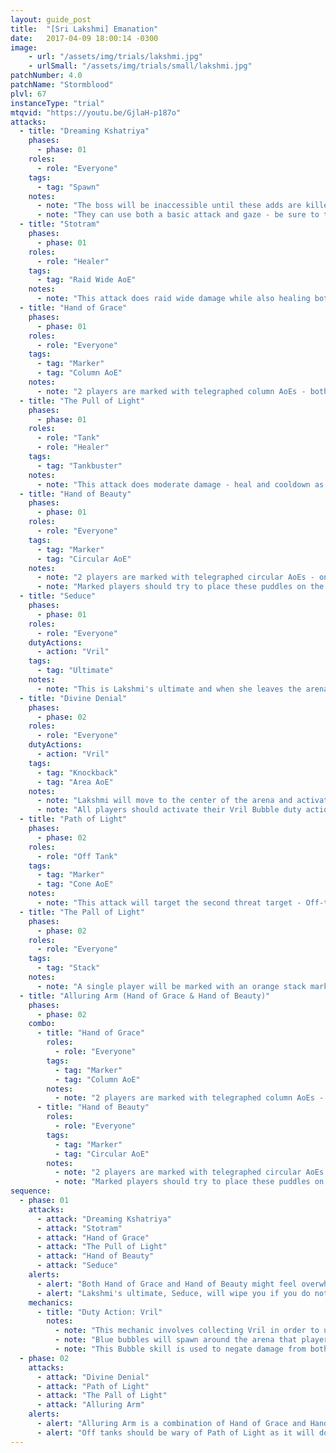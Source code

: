 ```yaml
---
layout: guide_post
title:  "[Sri Lakshmi] Emanation"
date:   2017-04-09 18:00:14 -0300
image:
    - url: "/assets/img/trials/lakshmi.jpg"
    - urlSmall: "/assets/img/trials/small/lakshmi.jpg"
patchNumber: 4.0
patchName: "Stormblood"
plvl: 67
instanceType: "trial"
mtqvid: "https://youtu.be/GjlaH-p187o"
attacks:
  - title: "Dreaming Kshatriya"
    phases:
      - phase: 01
    roles:
      - role: "Everyone"
    tags:
      - tag: "Spawn"
    notes:
      - note: "The boss will be inaccessible until these adds are killed."
      - note: "They can use both a basic attack and gaze - be sure to turn away from them."
  - title: "Stotram"
    phases:
      - phase: 01
    roles:
      - role: "Healer"
    tags:
      - tag: "Raid Wide AoE"
    notes:
      - note: "This attack does raid wide damage while also healing both Dreaming Kshatriya adds."
  - title: "Hand of Grace"
    phases:
      - phase: 01
    roles:
      - role: "Everyone"
    tags:
      - tag: "Marker"
      - tag: "Column AoE"
    notes:
      - note: "2 players are marked with telegraphed column AoEs - both players should ensure that these do not overlap and should stop moving once in place to allow the rest of the raid to reach safety."
  - title: "The Pull of Light"
    phases:
      - phase: 01
    roles:
      - role: "Tank"
      - role: "Healer"
    tags:
      - tag: "Tankbuster"
    notes:
      - note: "This attack does moderate damage - heal and cooldown as necessary."
  - title: "Hand of Beauty"
    phases:
      - phase: 01
    roles:
      - role: "Everyone"
    tags:
      - tag: "Marker"
      - tag: "Circular AoE"
    notes:
      - note: "2 players are marked with telegraphed circular AoEs - once placed, these AoEs will grow in size."
      - note: "Marked players should try to place these puddles on the edge of the platform and next to each other to minimize the affected space."
  - title: "Seduce"
    phases:
      - phase: 01
    roles:
      - role: "Everyone"
    dutyActions:
      - action: "Vril"
    tags:
      - tag: "Ultimate"
    notes:
      - note: "This is Lakshmi's ultimate and when she leaves the arena, all players should activate their Vril Bubble duty action in order to survive."
  - title: "Divine Denial"
    phases:
      - phase: 02
    roles:
      - role: "Everyone"
    dutyActions:
      - action: "Vril"
    tags:
      - tag: "Knockback"
      - tag: "Area AoE"
    notes:
      - note: "Lakshmi will move to the center of the arena and activate an area wide telegraph."
      - note: "All players should activate their Vril Bubble duty action and move towards the center to avoid being pushed off the edge."
  - title: "Path of Light"
    phases:
      - phase: 02
    roles:
      - role: "Off Tank"
    tags:
      - tag: "Marker"
      - tag: "Cone AoE"
    notes:
      - note: "This attack will target the second threat target - Off-tanks should position themselves away from the group to avoid hitting anyone else."
  - title: "The Pall of Light"
    phases:
      - phase: 02
    roles:
      - role: "Everyone"
    tags:
      - tag: "Stack"
    notes:
      - note: "A single player will be marked with an orange stack marker - all players not affected by another mechanic should move in to soak damage."
  - title: "Alluring Arm (Hand of Grace & Hand of Beauty)"
    phases:
      - phase: 02
    combo:
      - title: "Hand of Grace"
        roles:
          - role: "Everyone"
        tags:
          - tag: "Marker"
          - tag: "Column AoE"
        notes:
          - note: "2 players are marked with telegraphed column AoEs - both players should ensure that these do not overlap and should stop moving once in place to allow the rest of the raid to reach safety."
      - title: "Hand of Beauty"
        roles:
          - role: "Everyone"
        tags:
          - tag: "Marker"
          - tag: "Circular AoE"
        notes:
          - note: "2 players are marked with telegraphed circular AoEs - once placed, these AoEs will grow in size."
          - note: "Marked players should try to place these puddles on the edge of the platform and next to each other to minimize the affected space."
sequence:
  - phase: 01
    attacks:
      - attack: "Dreaming Kshatriya"
      - attack: "Stotram"
      - attack: "Hand of Grace"
      - attack: "The Pull of Light"
      - attack: "Hand of Beauty"
      - attack: "Seduce"
    alerts:
      - alert: "Both Hand of Grace and Hand of Beauty might feel overwhelming at first - marked players should move to a safe spot and <strong>STOP MOVING</strong> to allow the rest of the group to enter a safe zone."
      - alert: "Lakshmi's ultimate, Seduce, will wipe you if you do not activate your Vril Bubble duty action."
    mechanics:
      - title: "Duty Action: Vril"
        notes:
          - note: "This mechanic involves collecting Vril in order to unlock a special duty-specific skill called Vril Bubble."
          - note: "Blue bubbles will spawn around the arena that players can collect to replenish their Vril."
          - note: "This Bubble skill is used to negate damage from both Lakshmi's ultimate and Divine Denial."
  - phase: 02
    attacks:
      - attack: "Divine Denial"
      - attack: "Path of Light"
      - attack: "The Pall of Light"
      - attack: "Alluring Arm"
    alerts:
      - alert: "Alluring Arm is a combination of Hand of Grace and Hand of Beauty - expect telegraphs to consume a large portion of the arena."
      - alert: "Off tanks should be wary of Path of Light as it will do heavy damage to the rest of the raid if you do not face Lakshmi away."
---
```

